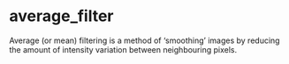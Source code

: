 # average_filter
Average (or mean) filtering is a method of ‘smoothing’ images by reducing the amount of intensity variation between neighbouring pixels.
